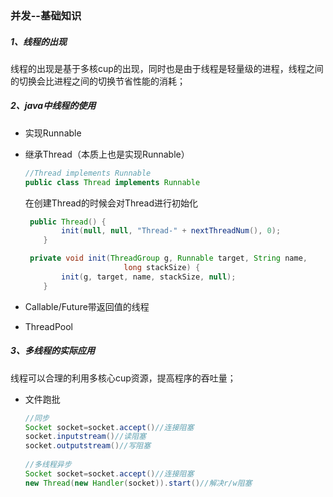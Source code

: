 ### 并发--基础知识

##### 1、线程的出现

线程的出现是基于多核cup的出现，同时也是由于线程是轻量级的进程，线程之间的切换会比进程之间的切换节省性能的消耗；

##### 2、java中线程的使用

* 实现Runnable

* 继承Thread（本质上也是实现Runnable）

  ```java
  //Thread implements Runnable
  public class Thread implements Runnable
  ```

  在创建Thread的时候会对Thread进行初始化

  ```java
   public Thread() {
          init(null, null, "Thread-" + nextThreadNum(), 0);
      }
  
   private void init(ThreadGroup g, Runnable target, String name,
                        long stackSize) {
          init(g, target, name, stackSize, null);
      }
  ```

* Callable/Future带返回值的线程

* ThreadPool

##### 3、多线程的实际应用

线程可以合理的利用多核心cup资源，提高程序的吞吐量；

* 文件跑批

  ```java
  //同步
  Socket socket=socket.accept()//连接阻塞
  socket.inputstream()//读阻塞
  socket.outputstream()//写阻塞
      
  //多线程异步
  Socket socket=socket.accept()//连接阻塞
  new Thread(new Handler(socket)).start()//解决r/w阻塞
  ```

  